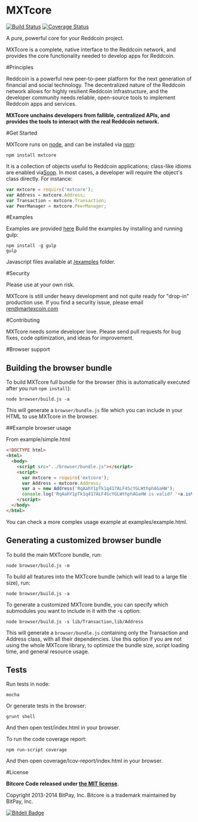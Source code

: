 MXTcore
=======

[![Build Status](https://travis-ci.org/bitpay/bitcore.svg?branch=master)](https://travis-ci.org/bitpay/bitcore)
[![Coverage Status](https://img.shields.io/coveralls/bitpay/bitcore.svg)](https://coveralls.io/r/bitpay/bitcore)

A pure, powerful core for your Reddcoin project.

MXTcore is a complete, native interface to the Reddcoin network, and provides the core functionality needed to develop
apps for Reddcoin.

#Principles

Reddcoin is a powerful new peer-to-peer platform for the next generation of financial and social technology.
The decentralized nature of the Reddcoin network allows for highly resilient Reddcoin infrastructure, and the developer
community needs reliable, open-source tools to implement Reddcoin apps and services.

**MXTcore unchains developers from fallible, centralized APIs, and provides the tools to interact with the real Reddcoin network.**

#Get Started

MXTcore runs on [node](http://nodejs.org/), and can be installed via [npm](https://npmjs.org/):

```
npm install mxtcore
```

It is a collection of objects useful to Reddcoin applications; class-like idioms are enabled via[Soop](https://github.com/bitpay/soop).
In most cases, a developer will require the object's class directly. For instance:

```javascript
var mxtcore = require('mxtcore');
var Address = mxtcore.Address;
var Transaction = mxtcore.Transaction;
var PeerManager = mxtcore.PeerManager;
```

#Examples

Examples are provided [here](examples.md)
Build the examples by installing and running gulp:

```
npm install -g gulp
gulp
```

Javascript files available at [/examples](/examples) folder.


#Security

Please use at your own risk.

MXTcore is still under heavy development and not quite ready for "drop-in" production use. If you find a security issue,
please email ren@martexcoin.com

#Contributing

MXTcore needs some developer love. Please send pull requests for bug fixes, code optimization, and ideas for improvement.

#Browser support

## Building the browser bundle

To build MXTcore full bundle for the browser (this is automatically executed after you run `npm install`):

```
node browser/build.js -a
```

This will generate a `browser/bundle.js` file which you can include in your HTML to use MXTcore in the browser.

##Example browser usage

From example/simple.html

```html
<!DOCTYPE html>
<html>
  <body>
    <script src="../browser/bundle.js"></script>
    <script>
      var mxtcore = require('mxtcore');
      var Address = mxtcore.Address;
      var a = new Address('RqAahY1pTk1q417ALF4ScYGLWthphAGaHW');
      console.log('RqAahY1pTk1q417ALF4ScYGLWthphAGaHW is valid? '+a.isValid());
    </script>
  </body>
</html>
```

You can check a more complex usage example at examples/example.html.

## Generating a customized browser bundle

To build the main MXTcore bundle, run:

```
node browser/build.js -m
```

To build all features into the MXTcore bundle (which will lead to a large file size), run:

```
node browser/build.js -a
```

To generate a customized MXTcore bundle, you can specify which submodules you want to include in it with the -s option:

```
node browser/build.js -s lib/Transaction,lib/Address
```

This will generate a `browser/bundle.js` containing only the Transaction and Address class, with all their dependencies.
Use this option if you are not using the whole MXTcore library, to optimize the bundle size, script loading time, and general resource usage.

## Tests

Run tests in node:

```
mocha
```

Or generate tests in the browser:

```
grunt shell
```

And then open test/index.html in your browser.

To run the code coverage report:

```
npm run-script coverage
```

And then open coverage/lcov-report/index.html in your browser.

#License

**Bitcore Code released under [the MIT license](https://github.com/bitpay/bitcore/blob/master/LICENSE).**

Copyright 2013-2014 BitPay, Inc. Bitcore is a trademark maintained by BitPay, Inc.

[![Bitdeli Badge](https://d2weczhvl823v0.cloudfront.net/bitpay/bitcore/trend.png)](https://bitdeli.com/free "Bitdeli Badge")
